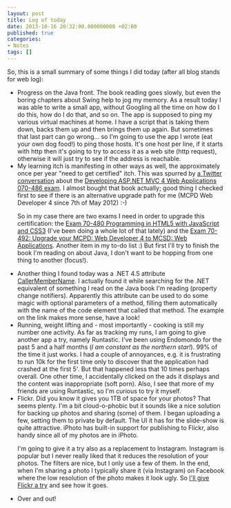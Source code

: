```yaml
---
layout: post
title: Log of today
date: 2013-10-16 20:32:00.000000000 +02:00
published: true
categories:
- Notes
tags: []
---
```


So, this is a small summary of some things I did today (after all blog stands for web log):<!--more-->
<ul>
<li>Progress on the Java front. The book reading goes slowly, but even the boring chapters about Swing help to jog my memory. As a result today I was able to write a small app, without Googling all the time on how do I do this, how do I do that, and so on. The app is supposed to ping my various virtual machines at home. I have a script that is taking them down, backs them up and then brings them up again. But sometimes that last part can go wrong... so I'm going to use the app I wrote (eat your own dog food!) to ping those hosts. It's one host per line, if it starts with http then it's going to try to access it as a web site (http request), otherwise it will just try to see if the address is reachable.</li>
<li>My learning itch is manifesting in other ways as well, the approximately once per year "need to get certified" itch. This was spurred by <a href="https://twitter.com/ngeor/status/390411074626805761">a Twitter conversation</a> about the <a href="http://www.microsoft.com/learning/en-us/exam-70-486.aspx">Developing ASP.NET MVC 4 Web Applications 070-486 exam</a>. I almost bought that book actually; good thing I checked first to see if there is an alternative upgrade path for me (MCPD Web Developer 4 since 7th of May 2012) :-)

So in my case there are two exams I need in order to upgrade this certification: the <a href="http://www.microsoft.com/learning/en-us/exam-70-480.aspx">Exam 70-480 Programming in HTML5 with JavaScript and CSS3</a> (I've been doing a whole lot of that lately) and the <a href="http://www.microsoft.com/learning/en-us/exam.aspx?ID=70-492">Exam 70-492: Upgrade your MCPD: Web Developer 4 to MCSD: Web Applications</a>. Another item in my to-do list :) But first I'll try to finish the book I'm reading on about Java, I don't want to be hopping from one thing to another (focus!).</li>
<li>Another thing I found today was a .NET 4.5 attribute <a href="http://msdn.microsoft.com/en-us/library/system.runtime.compilerservices.callermembernameattribute.aspx">CallerMemberName</a>. I actually found it while searching for the .NET equivalent of something I read on the Java book I'm reading (property change notifiers). Apparently this attribute can be used to do some magic with optional parameters of a method, filling them automatically with the name of the code element that called that method. The example on the link makes more sense, have a look!</li>
<li>Running, weight lifting and - most importantly - cooking is still my number one activity. As far as tracking my runs, I am going to give another app a try, namely Runtastic. I've been using Endomondo for the past 5 and a half months (<em>I am constant as the northern star!</em>). 99% of the time it just works. I had a couple of annoyances, e.g. it is frustrating to run 10k for the first time only to discover that the application had crashed at the first 5'. But that happened less that 10 times perhaps overall. One other time, I accidentally clicked on the ads it displays and the content was inappropriate (soft porn). Also, I see that more of my friends are using Runtastic, so I'm curious to try it myself.</li>
<li>Flickr. Did you know it gives you 1TB of space for your photos? That seems plenty. I'm a bit cloud-o-phobic but it sounds like a nice solution for backing up photos and sharing (some) of them. I began uploading a few, setting them to private by default. The UI it has for the slide-show is quite attractive. iPhoto has built-in support for publishing to Flickr, also handy since all of my photos are in iPhoto.

I'm going to give it a try also as a replacement to Instagram. Instagram is popular but I never really liked that it reduces the resolution of your photos. The filters are nice, but I only use a few of them. In the end, when I'm sharing a photo I typically share it (via Instagram) on Facebook where the low resolution of the photo makes it look ugly. So <a href="http://www.flickr.com/photos/ngeor/">I'll give Flickr a try</a> and see how it goes.</li>
<li>Over and out!</li>
</ul>
